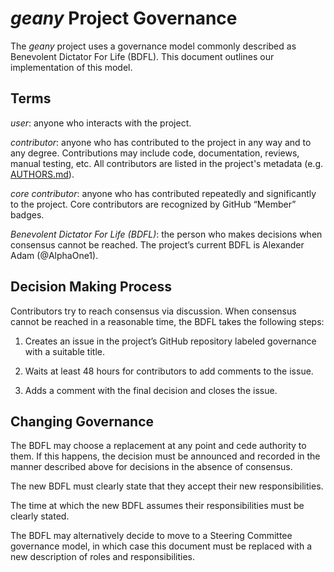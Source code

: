 <!--  SPDX-FileCopyrightText: © 2004-2025 Greg Wilson
      SPDX-FileCopyrightText: 2025 The geany contributors.
      SPDX-License-Identifier: CC-BY-4.0
-->

*geany* Project Governance
=============================

The *geany* project uses a governance model commonly described as Benevolent
Dictator For Life (BDFL). This document outlines our implementation of this
model.


Terms
-----

*user*: anyone who interacts with the project.

*contributor*: anyone who has contributed to the project in any way and to any
degree. Contributions may include code, documentation, reviews, manual testing,
etc. All contributors are listed in the project's metadata
(e.g. [AUTHORS.md](AUTHORS.md)).

*core contributor*: anyone who has contributed repeatedly and significantly to
the project. Core contributors are recognized by GitHub “Member” badges.

*Benevolent Dictator For Life (BDFL)*: the person who makes decisions when
consensus cannot be reached. The project’s current BDFL is Alexander Adam
(@AlphaOne1).


Decision Making Process
-----------------------

Contributors try to reach consensus via discussion. When consensus cannot be
reached in a reasonable time, the BDFL takes the following steps:

 1. Creates an issue in the project’s GitHub repository labeled governance with
    a suitable title.

 2. Waits at least 48 hours for contributors to add comments to the issue.

 3. Adds a comment with the final decision and closes the issue.


Changing Governance
-------------------

The BDFL may choose a replacement at any point and cede authority to them. If
this happens, the decision must be announced and recorded in the manner
described above for decisions in the absence of consensus.

The new BDFL must clearly state that they accept their new responsibilities.

The time at which the new BDFL assumes their responsibilities must be clearly
stated.

The BDFL may alternatively decide to move to a Steering Committee governance
model, in which case this document must be replaced with a new description of
roles and responsibilities.
